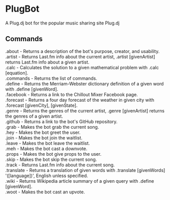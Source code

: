 PlugBot
=======

A Plug.dj bot for the popular music sharing site Plug.dj

Commands
--------

.about - Returns a description of the bot's purpose, creator, and usability.  
.artist - Returns Last.fm info about the current artist, .artist [givenArtist] returns Last.fm info about a given artist.  
.calc - Calculates the solution to a given mathematical problem with .calc [equation].  
.commands - Returns the list of commands.   
.define - Returns the Merriam-Webster dictionary definition of a given word with .define [givenWord].  
.facebook - Returns a link to the Chillout Mixer Facebook page.  
.forecast - Returns a four day forecast of the weather in given city with .forecast [givenCity], [givenState].  
.genre - Returns the genres of the current artist, .genre [givenArtist] returns the genres of a given artist.  
.github - Returns a link to the bot's GitHub repository.  
.grab - Makes the bot grab the current song.  
.hey - Makes the bot greet the user.  
.join - Makes the bot join the waitlist.  
.leave - Makes the bot leave the waitlist.  
.meh - Makes the bot cast a downvote.  
.props - Makes the bot give props to the user.   
.skip - Makes the bot skip the current song.  
.track - Returns Last.fm info about the current song.  
.translate - Returns a translation of given words with .translate [givenWords] '([language])', English unless specified.  
.wiki - Returns Wikipedia article summary of a given query with .define [givenWord].  
.woot - Makes the bot cast an upvote.  